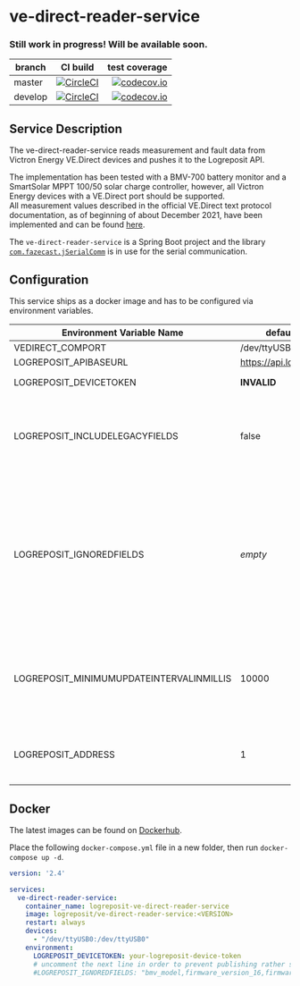 # ve-direct-reader-service

### Still work in progress! Will be available soon.

| branch | CI build | test coverage |
|--------|:--------:|--------------:|
| master  | [![CircleCI](https://circleci.com/gh/logreposit/ve-direct-reader-service/tree/master.svg?style=shield)](https://circleci.com/gh/logreposit/ve-direct-reader-service/tree/master)   | [![codecov.io](https://codecov.io/gh/logreposit/ve-direct-reader-service/branch/master/graphs/badge.svg)](https://codecov.io/gh/logreposit/ve-direct-reader-service/branch/master/graphs/badge.svg)   |
| develop | [![CircleCI](https://circleci.com/gh/logreposit/ve-direct-reader-service/tree/develop.svg?style=shield)](https://circleci.com/gh/logreposit/ve-direct-reader-service/tree/develop) | [![codecov.io](https://codecov.io/gh/logreposit/ve-direct-reader-service/branch/develop/graphs/badge.svg)](https://codecov.io/gh/logreposit/ve-direct-reader-service/branch/develop/graphs/badge.svg) |


## Service Description

The ve-direct-reader-service reads measurement and fault data from Victron Energy VE.Direct devices and pushes it to the 
Logreposit API.

The implementation has been tested with a BMV-700 battery monitor and a SmartSolar MPPT 100/50 solar charge controller, however, all Victron Energy devices with a VE.Direct port should be supported.  
All measurement values described in the official VE.Direct text protocol documentation, as of beginning of about December 2021, have been implemented and can be found [here](https://github.com/logreposit/ve-direct-reader-service/blob/develop/src/main/kotlin/com/logreposit/vedirectreaderservice/communication/vedirect/VeDirectTextModel.kt). 

The `ve-direct-reader-service` is a Spring Boot project and the library [`com.fazecast.jSerialComm`](https://github.com/Fazecast/jSerialComm) 
is in use for the serial communication.


## Configuration

This service ships as a docker image and has to be configured via environment variables. 

|Environment Variable Name                 | default value              |                                                                                             |
|------------------------------------------|----------------------------|---------------------------------------------------------------------------------------------|
| VEDIRECT_COMPORT                         | /dev/ttyUSB0               |                                                                                             |
| LOGREPOSIT_APIBASEURL                    | https://api.logreposit.com |                                                                                             |
| LOGREPOSIT_DEVICETOKEN                   | **INVALID**                | needs to be changed!                                                                        | 
| LOGREPOSIT_INCLUDELEGACYFIELDS           | false                      | set to true to enable backwards-compatibility to bmv-reader-service                         | 
| LOGREPOSIT_IGNOREDFIELDS                 | *empty*                    | comma separated list of logreposit field names to ignore / not report at all. The names are referring to the `logrepositName` of the `VeDirectField` in the file which can be found [here](https://github.com/logreposit/ve-direct-reader-service/blob/develop/src/main/kotlin/com/logreposit/vedirectreaderservice/communication/vedirect/VeDirectTextModel.kt). |
| LOGREPOSIT_MINIMUMUPDATEINTERVALINMILLIS | 10000                      | minimum update interval in milliseconds, set to `0` to push on every VE.Direct Text update. |
| LOGREPOSIT_ADDRESS                       | 1                          | set to some other value if you have multiple devices                                        |


## Docker

The latest images can be found on [Dockerhub](https://hub.docker.com/r/logreposit/ve-direct-reader-service/tags).

Place the following `docker-compose.yml` file in a new folder, then run `docker-compose up -d`.

```yaml
version: '2.4'

services:
  ve-direct-reader-service:
    container_name: logreposit-ve-direct-reader-service
    image: logreposit/ve-direct-reader-service:<VERSION>
    restart: always
    devices:
      - "/dev/ttyUSB0:/dev/ttyUSB0"
    environment:
      LOGREPOSIT_DEVICETOKEN: your-logreposit-device-token
      # uncomment the next line in order to prevent publishing rather static fields
      #LOGREPOSIT_IGNOREDFIELDS: "bmv_model,firmware_version_16,firmware_version_24,product_id,serial_number,bluetooth_cap"
```
